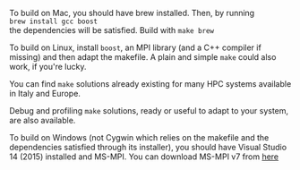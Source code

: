 
To build on Mac, you should have brew installed. Then, by running  
`brew install gcc boost`  
the dependencies will be satisfied. Build with `make brew`

To build on Linux, install `boost`, an MPI library (and a C++ compiler if missing) and then adapt the makefile. A plain and simple `make` could also work, if you're lucky.

You can find `make` solutions already existing for many HPC systems available in Italy and Europe.

Debug and profiling `make` solutions, ready or useful to adapt to your system, are also available.

To build on Windows (not Cygwin which relies on the makefile and the dependencies satisfied through its installer), you should have Visual Studio 14 (2015) installed and MS-MPI.
You can download MS-MPI v7 from [here](https://www.microsoft.com/en-us/download/details.aspx?id=49926)

